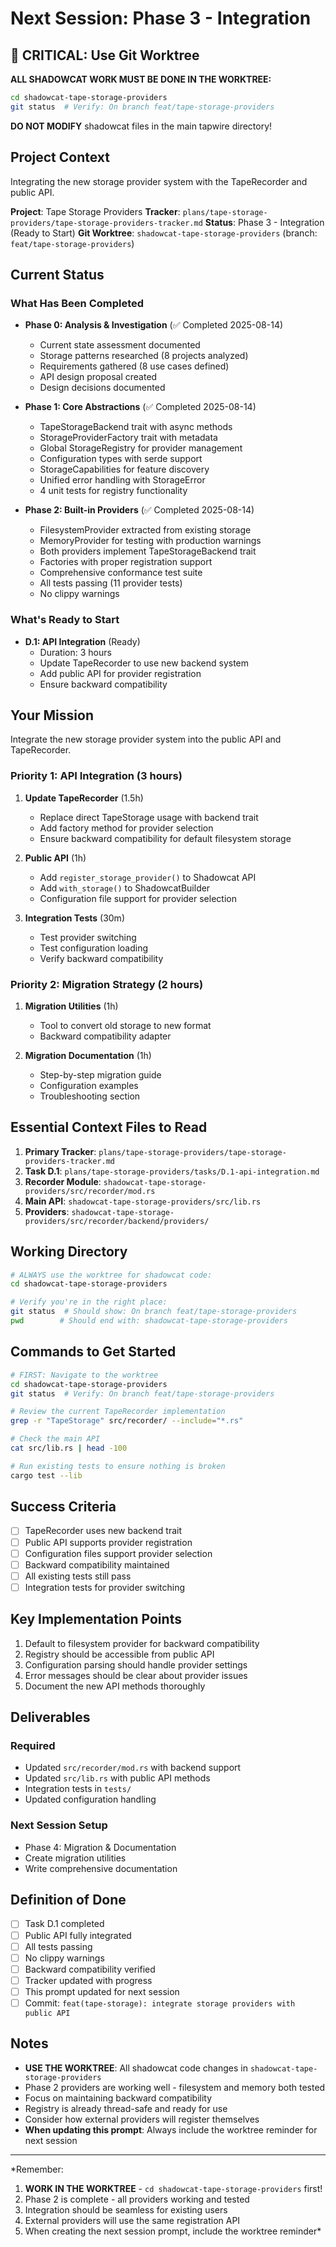 # Next Session: Phase 3 - Integration

## 🔴 CRITICAL: Use Git Worktree

**ALL SHADOWCAT WORK MUST BE DONE IN THE WORKTREE:**
```bash
cd shadowcat-tape-storage-providers
git status  # Verify: On branch feat/tape-storage-providers
```

**DO NOT MODIFY** shadowcat files in the main tapwire directory!

## Project Context

Integrating the new storage provider system with the TapeRecorder and public API.

**Project**: Tape Storage Providers
**Tracker**: `plans/tape-storage-providers/tape-storage-providers-tracker.md`
**Status**: Phase 3 - Integration (Ready to Start)
**Git Worktree**: `shadowcat-tape-storage-providers` (branch: `feat/tape-storage-providers`)

## Current Status

### What Has Been Completed
- **Phase 0: Analysis & Investigation** (✅ Completed 2025-08-14)
  - Current state assessment documented
  - Storage patterns researched (8 projects analyzed)
  - Requirements gathered (8 use cases defined)
  - API design proposal created
  - Design decisions documented

- **Phase 1: Core Abstractions** (✅ Completed 2025-08-14)
  - TapeStorageBackend trait with async methods
  - StorageProviderFactory trait with metadata
  - Global StorageRegistry for provider management
  - Configuration types with serde support
  - StorageCapabilities for feature discovery
  - Unified error handling with StorageError
  - 4 unit tests for registry functionality

- **Phase 2: Built-in Providers** (✅ Completed 2025-08-14)
  - FilesystemProvider extracted from existing storage
  - MemoryProvider for testing with production warnings
  - Both providers implement TapeStorageBackend trait
  - Factories with proper registration support
  - Comprehensive conformance test suite
  - All tests passing (11 provider tests)
  - No clippy warnings

### What's Ready to Start
- **D.1: API Integration** (Ready)
  - Duration: 3 hours
  - Update TapeRecorder to use new backend system
  - Add public API for provider registration
  - Ensure backward compatibility

## Your Mission

Integrate the new storage provider system into the public API and TapeRecorder.

### Priority 1: API Integration (3 hours)

1. **Update TapeRecorder** (1.5h)
   - Replace direct TapeStorage usage with backend trait
   - Add factory method for provider selection
   - Ensure backward compatibility for default filesystem storage
   
2. **Public API** (1h)
   - Add `register_storage_provider()` to Shadowcat API
   - Add `with_storage()` to ShadowcatBuilder
   - Configuration file support for provider selection
   
3. **Integration Tests** (30m)
   - Test provider switching
   - Test configuration loading
   - Verify backward compatibility

### Priority 2: Migration Strategy (2 hours)

1. **Migration Utilities** (1h)
   - Tool to convert old storage to new format
   - Backward compatibility adapter
   
2. **Migration Documentation** (1h)
   - Step-by-step migration guide
   - Configuration examples
   - Troubleshooting section

## Essential Context Files to Read

1. **Primary Tracker**: `plans/tape-storage-providers/tape-storage-providers-tracker.md`
2. **Task D.1**: `plans/tape-storage-providers/tasks/D.1-api-integration.md`
3. **Recorder Module**: `shadowcat-tape-storage-providers/src/recorder/mod.rs`
4. **Main API**: `shadowcat-tape-storage-providers/src/lib.rs`
5. **Providers**: `shadowcat-tape-storage-providers/src/recorder/backend/providers/`

## Working Directory

```bash
# ALWAYS use the worktree for shadowcat code:
cd shadowcat-tape-storage-providers

# Verify you're in the right place:
git status  # Should show: On branch feat/tape-storage-providers
pwd        # Should end with: shadowcat-tape-storage-providers
```

## Commands to Get Started

```bash
# FIRST: Navigate to the worktree
cd shadowcat-tape-storage-providers
git status  # Verify: On branch feat/tape-storage-providers

# Review the current TapeRecorder implementation
grep -r "TapeStorage" src/recorder/ --include="*.rs"

# Check the main API
cat src/lib.rs | head -100

# Run existing tests to ensure nothing is broken
cargo test --lib
```

## Success Criteria

- [ ] TapeRecorder uses new backend trait
- [ ] Public API supports provider registration
- [ ] Configuration files support provider selection
- [ ] Backward compatibility maintained
- [ ] All existing tests still pass
- [ ] Integration tests for provider switching

## Key Implementation Points

1. Default to filesystem provider for backward compatibility
2. Registry should be accessible from public API
3. Configuration parsing should handle provider settings
4. Error messages should be clear about provider issues
5. Document the new API methods thoroughly

## Deliverables

### Required
- Updated `src/recorder/mod.rs` with backend support
- Updated `src/lib.rs` with public API methods
- Integration tests in `tests/`
- Updated configuration handling

### Next Session Setup
- Phase 4: Migration & Documentation
- Create migration utilities
- Write comprehensive documentation

## Definition of Done

- [ ] Task D.1 completed
- [ ] Public API fully integrated
- [ ] All tests passing
- [ ] No clippy warnings
- [ ] Backward compatibility verified
- [ ] Tracker updated with progress
- [ ] This prompt updated for next session
- [ ] Commit: `feat(tape-storage): integrate storage providers with public API`

## Notes

- **USE THE WORKTREE**: All shadowcat code changes in `shadowcat-tape-storage-providers`
- Phase 2 providers are working well - filesystem and memory both tested
- Focus on maintaining backward compatibility
- Registry is already thread-safe and ready for use
- Consider how external providers will register themselves
- **When updating this prompt**: Always include the worktree reminder for next session

---

*Remember: 
1. **WORK IN THE WORKTREE** - `cd shadowcat-tape-storage-providers` first!
2. Phase 2 is complete - all providers working and tested
3. Integration should be seamless for existing users
4. External providers will use the same registration API
5. When creating the next session prompt, include the worktree reminder*